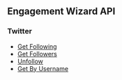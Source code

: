 ## Engagement Wizard API

### Twitter
 - [Get Following](https://developer.twitter.com/en/docs/twitter-api/users/follows/api-reference/get-users-id-following#tab1)
 - [Get Followers](https://developer.twitter.com/en/docs/twitter-api/users/follows/api-reference/get-users-id-followers)
 - [Unfollow](https://developer.twitter.com/en/docs/twitter-api/users/follows/api-reference/delete-users-source_id-following#tab0)
 - [Get By Username](https://developer.twitter.com/en/docs/twitter-api/users/lookup/api-reference/get-users-by-username-username#tab1)
